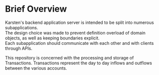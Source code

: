 # Brief Overview

Karsten's backend application server is intended to be split into numerous subapplications.  
The design choice was made to prevent definition overload of domain objects, as well as keeping boundaries explicit.  
Each subapplication should communicate with each other and with clients through APIs.  

This repository is concerned with the processing and storage of Transactions. Transactions represent the day to day inflows and outflows between the various accounts.  
